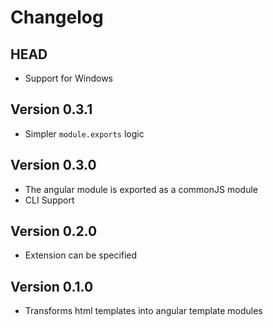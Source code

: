 # Changelog

## HEAD

* Support for Windows

## Version 0.3.1

* Simpler `module.exports` logic

## Version 0.3.0

* The angular module is exported as a commonJS module
* CLI Support

## Version 0.2.0

* Extension can be specified

## Version 0.1.0

* Transforms html templates into angular template modules
